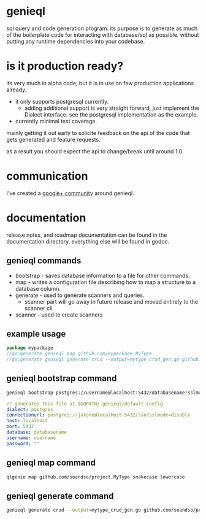 # genieql
sql query and code generation program.
its purpose is to generate as much of the
boilerplate code for interacting with database/sql
as possible. without putting any runtime dependencies into
your codebase.

# is it production ready?
its very much in alpha code, but it is in use on few production applications already.
- it only supports postgresql currently.
  - adding additional support is very straight forward, just implement the Dialect interface.
  see the postgresql implementation as the example.
- currently minimal test coverage.

mainly getting it out early to solicite feedback on the api
of the code that gets generated and feature requests.

as a result you should expect the api to change/break until around 1.0.

# communication
I've created a [google+ community](https://plus.google.com/communities/103872946940860163885) around genieql.

# documentation
release notes, and roadmap documentation
can be found in the documentation directory.
everything else will be found in godoc.

## genieql commands
- bootstrap - saves database information to a file for other commands.
- map - writes a configuration file describing how to map a structure to a database column.
- generate - used to generate scanners and queries.
  - scanner part will go away in future release and moved entirely to the scanner cli
- scanner - used to create scanners
## example usage
```go
package mypackage
//go:generate genieql map github.com/mypackage.MyType
//go:generate genieql generate crud --output=mytype_crud_gen.go github.com/mypackage.MyType my_table
```

## genieql bootstrap command
```bash
genieql bootstrap postgres://username@localhost:5432/databasename?sslmode=disable
```
```yml
// generates this file at $GOPATH/.genieql/default.config
dialect: postgres
connectionurl: postgres://jatone@localhost:5432/sso?sslmode=disable
host: localhost
port: 5432
database: databasename
username: username
password: ""
```
## genieql map command
```bash
qlgenie map github.com/soandso/project.MyType snakecase lowercase
```

## genieql generate command
```bash
genieql generate crud --output=mytype_crud_gen.go github.com/soandso/project.Type table
```
